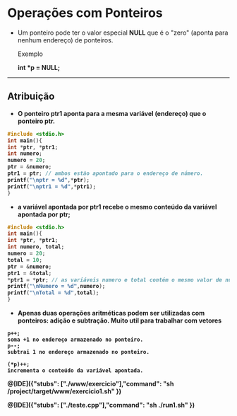 # Operações com Ponteiros

+ Um ponteiro pode ter o valor especial <b>NULL</b> que é o "zero" (aponta para nenhum endereço) de ponteiros.
    <p>Exemplo</p>
        <b>int *p = NULL;</p>

---
Atribuição
---
+ O ponteiro <b>ptr1</b> aponta para a mesma variável (endereço) que o ponteiro <b>ptr</b>.
```C runnable
#include <stdio.h>
int main(){
int *ptr, *ptr1;
int numero;
numero = 20;
ptr = &numero;
ptr1 = ptr; // ambos estão apontado para o endereço de número.
printf("\nptr = %d",*ptr);
printf("\nptr1 = %d",*ptr1);
}
```
+ a variável apontada por <b>ptr1</b> recebe o mesmo conteúdo da variável apontada por <b>ptr</b>;
```C runnable
#include <stdio.h>
int main(){
int *ptr, *ptr1;
int numero, total;
numero = 20;
total = 10;
ptr = &numero;
ptr1 = &total;
*ptr1 = *ptr; // as variáveis numero e total contém o mesmo valor de número.
printf("\nNumero = %d",numero);
printf("\nTotal = %d",total);
}
```
+ Apenas duas operações aritméticas podem ser utilizadas com ponteiros: adição e subtração. Muito util para trabalhar com vetores
``` 
p++; 
soma +1 no endereço armazenado no ponteiro. 
p--; 
subtrai 1 no endereço armazenado no ponteiro. 

(*p)++; 
incrementa o conteúdo da variável apontada. 
```

@[IDE]({"stubs": ["./www/exercicio"],"command": "sh /project/target/www/exercicio1.sh"
})


@[IDE]({"stubs": ["./teste.cpp"],"command": "sh ./run1.sh"
})


